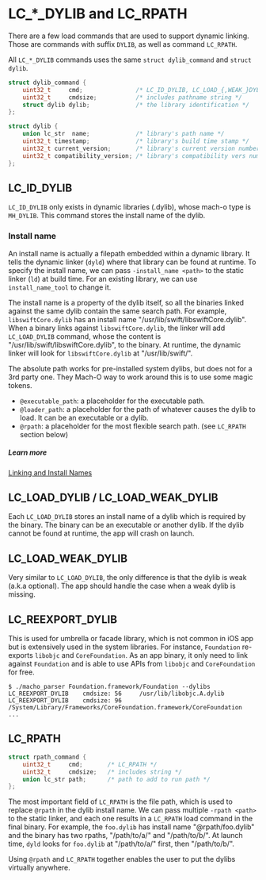 # LC_*_DYLIB and LC_RPATH
There are a few load commands that are used to support dynamic linking. Those are commands with suffix `DYLIB`, as well as command `LC_RPATH`.

All `LC_*_DYLIB` commands uses the same `struct dylib_command` and `struct dylib`.
``` c
struct dylib_command {
    uint32_t     cmd;               /* LC_ID_DYLIB, LC_LOAD_{,WEAK_}DYLIB, LC_REEXPORT_DYLIB */
    uint32_t     cmdsize;           /* includes pathname string */
    struct dylib dylib;             /* the library identification */
};

struct dylib {
    union lc_str  name;             /* library's path name */
    uint32_t timestamp;             /* library's build time stamp */
    uint32_t current_version;       /* library's current version number */
    uint32_t compatibility_version; /* library's compatibility vers number*/
};
```

## LC_ID_DYLIB
`LC_ID_DYLIB` only exists in dynamic libraries (.dylib), whose mach-o type is `MH_DYLIB`. This command stores the install name of the dylib.

### Install name
An install name is actually a filepath embedded within a dynamic library. It tells the dynamic linker (`dyld`) where that library can be found at runtime. To specify the install name, we can pass `-install_name <path>` to the static linker (`ld`) at build time. For an existing library, we can use `install_name_tool` to change it.

The install name is a property of the dylib itself, so all the binaries linked against the same dylib contain the same search path. For example, `libswiftCore.dylib` has an install name "/usr/lib/swift/libswiftCore.dylib". When a binary links against `libswiftCore.dylib`, the linker will add `LC_LOAD_DYLIB` command, whose the content is "/usr/lib/swift/libswiftCore.dylib", to the binary. At runtime, the dynamic linker will look for `libswiftCore.dylib` at "/usr/lib/swift/".

The absolute path works for pre-installed system dylibs, but does not for a 3rd party one. They Mach-O way to work around this is to use some magic tokens.
* `@executable_path`: a placeholder for the executable path.
* `@loader_path`: a placeholder for the path of whatever causes the dylib to load. It can be an executable or a dylib.
* `@rpath`: a placeholder for the most flexible search path. (see `LC_RPATH` section below)

##### Learn more
[Linking and Install Names](https://www.mikeash.com/pyblog/friday-qa-2009-11-06-linking-and-install-names.html)

## LC_LOAD_DYLIB / LC_LOAD_WEAK_DYLIB
Each `LC_LOAD_DYLIB` stores an install name of a dylib which is required by the binary. The binary can be an executable or another dylib. If the dylib cannot be found at runtime, the app will crash on launch.

## LC_LOAD_WEAK_DYLIB
Very similar to `LC_LOAD_DYLIB`, the only difference is that the dylib is weak (a.k.a optional). The app should handle the case when a weak dylib is missing.

## LC_REEXPORT_DYLIB
This is used for umbrella or facade library, which is not common in iOS app but is extensively used in the system libraries. For instance, `Foundation` re-exports `libobjc` and `CoreFoundation`. As an app binary, it only need to link against `Foundation` and is able to use APIs from `libobjc` and `CoreFoundation` for free.

```
$ ./macho_parser Foundation.framework/Foundation --dylibs
LC_REEXPORT_DYLIB    cmdsize: 56     /usr/lib/libobjc.A.dylib
LC_REEXPORT_DYLIB    cmdsize: 96     /System/Library/Frameworks/CoreFoundation.framework/CoreFoundation
...
```

## LC_RPATH
``` c
struct rpath_command {
    uint32_t	 cmd;		/* LC_RPATH */
    uint32_t	 cmdsize;	/* includes string */
    union lc_str path;		/* path to add to run path */
};
```

The most important field of `LC_RPATH` is the file path, which is used to replace `@rpath` in the dylib install name. We can pass multiple `-rpath <path>` to the static linker, and each one results in a `LC_RPATH` load command in the final binary. For example, the `foo.dylib` has install name "@rpath/foo.dylib" and the binary has two rpaths,  "/path/to/a/" and "/path/to/b/". At launch time, `dyld` looks for `foo.dylib` at "/path/to/a/" first, then "/path/to/b/".

Using `@rpath` and `LC_RPATH` together enables the user to put the dylibs virtually anywhere.

